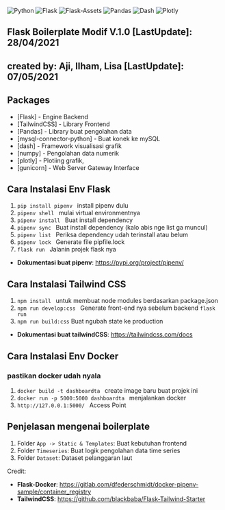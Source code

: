 ![Python](https://img.shields.io/badge/Python-^3.8-blue.svg?logo=python&longCache=true&logoColor=white&colorB=5e81ac&style=flat-square&colorA=4c566a)
![Flask](https://img.shields.io/badge/Flask-1.1.2-blue.svg?longCache=true&logo=flask&style=flat-square&logoColor=white&colorB=5e81ac&colorA=4c566a)
![Flask-Assets](https://img.shields.io/badge/Flask--Assets-v2.0-blue.svg?longCache=true&logo=flask&style=flat-square&logoColor=white&colorB=5e81ac&colorA=4c566a)
![Pandas](https://img.shields.io/badge/Pandas-v^1.0.0-blue.svg?longCache=true&logo=python&longCache=true&style=flat-square&logoColor=white&colorB=5e81ac&colorA=4c566a)
![Dash](https://img.shields.io/badge/Dash-v1.12.0-blue.svg?longCache=true&logo=python&longCache=true&style=flat-square&logoColor=white&colorB=5e81ac&colorA=4c566a)
![Plotly](https://img.shields.io/badge/Plotly-v4.8.1-blue.svg?longCache=true&logo=python&longCache=true&style=flat-square&logoColor=white&colorB=5e81ac&colorA=4c566a)

## Flask Boilerplate Modif V.1.0 [LastUpdate]: 28/04/2021

## created by: Aji, Ilham, Lisa [LastUpdate]: 07/05/2021

## Packages

- [Flask] - Engine Backend
- [TailwindCSS] - Library Frontend
- [Pandas] - Library buat pengolahan data
- [mysql-connector-python] - Buat konek ke mySQL
- [dash] - Framework visualisasi grafik
- [numpy] - Pengolahan data numerik
- [plotly] - Plotiing grafik,
- [gunicorn] - Web Server Gateway Interface

## Cara Instalasi Env Flask

1. `pip install pipenv ` install pipenv dulu
2. `pipenv shell ` mulai virtual environmentnya
3. `pipenv install ` Buat install dependency
4. `pipenv sync ` Buat install dependency (kalo abis nge list ga muncul)
5. `pipenv list ` Periksa dependency udah terinstall atau belum
6. `pipenv lock ` Generate file pipfile.lock
7. `flask run ` Jalanin projek flask nya

- **Dokumentasi buat pipenv**: https://pypi.org/project/pipenv/

## Cara Instalasi Tailwind CSS

1. `npm install ` untuk membuat node modules berdasarkan package.json
2. `npm run develop:css ` Generate front-end nya sebelum backend `flask run `
3. `npm run build:css` Buat ngubah state ke production

- **Dokumentasi buat tailwindCSS**: https://tailwindcss.com/docs

## Cara Instalasi Env Docker

### pastikan docker udah nyala

1. `docker build -t dashboardta ` create image baru buat projek ini
2. `docker run -p 5000:5000 dashboardta ` menjalankan docker
3. `http://127.0.0.1:5000/ ` Access Point

## Penjelasan mengenai boilerplate

1. Folder `App -> Static & Templates`: Buat kebutuhan frontend
2. Folder `Timeseries`: Buat logik pengolahan data time series
3. Folder `Dataset`: Dataset pelanggaran laut

Credit:

- **Flask-Docker**: https://gitlab.com/dfederschmidt/docker-pipenv-sample/container_registry
- **TailwindCSS**: https://github.com/blackbaba/Flask-Tailwind-Starter
